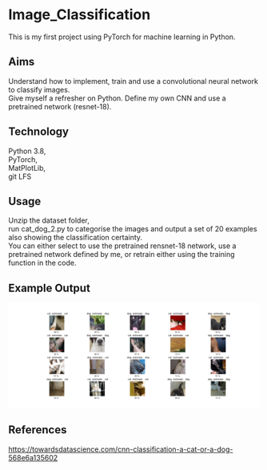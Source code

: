 # Image_Classification

This is my first project using PyTorch for machine learning in Python.

## Aims

Understand how to implement, train and use a convolutional neural network to classify images.  
Give myself a refresher on Python.
Define my own CNN and use a pretrained network (resnet-18).

## Technology

Python 3.8,  
PyTorch,  
MatPlotLib,    
git LFS

## Usage

Unzip the dataset folder,  
run cat_dog_2.py to categorise the images and output a set of 20 examples also showing the classification certainty.  
You can either select to use the pretrained rensnet-18 network, use a pretrained network defined by me, or retrain either using the training function in the code.

## Example Output

![Example_Output](https://github.com/cwhite098/Image_Classification/blob/main/estimates.png)


## References

https://towardsdatascience.com/cnn-classification-a-cat-or-a-dog-568e6a135602
